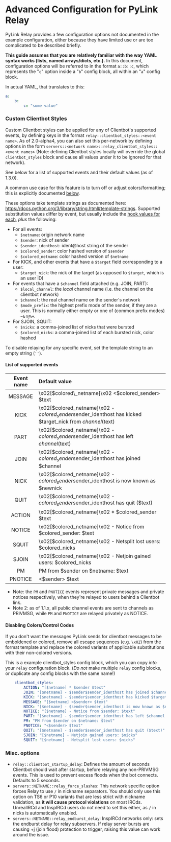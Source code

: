 # Advanced Configuration for PyLink Relay

PyLink Relay provides a few configuration options not documented in the example configuration, either because they have limited use or are too complicated to be described briefly.

**This guide assumes that you are relatively familiar with the way YAML syntax works (lists, named arrays/dicts, etc.).** In this document, configuration options will be referred to in the format `a::b::c`, which represents the "`c`" option inside a "`b`" config block, all within an "`a`" config block.

In actual YAML, that translates to this:

```yaml
a:
    b:
        c: "some value"
```

### Custom Clientbot Styles

Custom Clientbot styles can be applied for any of Clientbot's supported events, by defining keys in the format `relay::clientbot_styles::<event name>`. As of 2.0-alpha4, you can also set this per-network by defining options in the form `servers::<network name>::relay_clientbot_styles::<event names>` (Note: defining Clientbot styles locally will override the global `clientbot_styles` block and cause all values under it to be ignored for that network).

See below for a list of supported events and their default values (as of 1.3.0).

A common use case for this feature is to turn off or adjust colors/formatting; this is explicitly documented [below](#disabling-colorscontrol-codes).

These options take template strings as documented here: https://docs.python.org/3/library/string.html#template-strings. Supported substitution values differ by event, but usually include the [hook values for each](technical/hooks-reference.md#irc-command-hooks), *plus* the following:

- For all events:
    - `$netname`: origin network name
    - `$sender`: nick of sender
    - `$sender_identhost`: ident@host string of the sender
    - `$colored_sender`: color hashed version of `$sender`
    - `$colored_netname`: color hashed version of `$netname`
- For KICK, and other events that have a `$target` field corresponding to a user:
    - `$target_nick`: the nick of the target (as opposed to `$target`, which is an user ID)
- For events that have a `$channel` field attached (e.g. JOIN, PART):
    - `$local_channel`: the *local* channel name (i.e. the channel on the clientbot network)
    - `$channel`: the real channel name on the sender's network
    - `$mode_prefix`: the highest prefix mode of the sender, if they are a user. This is normally either empty or one of (common prefix modes) `~&!@%+`.
- For SJOIN, SQUIT:
    - `$nicks`: a comma-joined list of nicks that were bursted
    - `$colored_nicks`: a comma-joined list of each bursted nick, color hashed

To disable relaying for any specific event, set the template string to an empty string (`''`).

#### List of supported events

|Event name|Default value|
| :---: | :--- |
MESSAGE  | \x02[$colored\_netname]\x02 <$colored\_sender> $text
KICK     | \x02[$colored\_netname]\x02 - $colored_sender$sender\_identhost has kicked $target_nick from $channel ($text)
PART     | \x02[$colored\_netname]\x02 - $colored_sender$sender\_identhost has left $channel ($text)
JOIN     | \x02[$colored\_netname]\x02 - $colored_sender$sender\_identhost has joined $channel
NICK     | \x02[$colored\_netname]\x02 - $colored_sender$sender\_identhost is now known as $newnick
QUIT     | \x02[$colored\_netname]\x02 - $colored_sender$sender\_identhost has quit ($text)
ACTION   | \x02[$colored\_netname]\x02 * $colored\_sender $text
NOTICE   | \x02[$colored\_netname]\x02 - Notice from $colored\_sender: $text
SQUIT    | \x02[$colored\_netname]\x02 - Netsplit lost users: $colored\_nicks
SJOIN    | \x02[$colored\_netname]\x02 - Netjoin gained users: $colored\_nicks
PM       | PM from $sender on $netname: $text
PNOTICE  | <$sender> $text

- Note: the `PM` and `PNOTICE` events represent private messages and private notices respectively, when they're relayed to users behind a Clientbot link.
- Note 2: as of 1.1.x, all public channel events are sent to channels as PRIVMSG, while `PM` and `PNOTICE` are relayed privately as NOTICE.

#### Disabling Colors/Control Codes

If you don't want the messages PyLink sends for clientbot messages to be emboldened or colored,
remove all escape sequences (e.g. `\x02`) from the format template and replace the colored variants
of applicable substitutions with their non-colored versions.

This is a example clientbot_styles config block, which you can copy *into* your `relay` configuration block.
(*Do not* make multiple `relay` config blocks, or duplicate any config blocks with the same name!)

```yaml
    clientbot_styles:
        ACTION: "[$netname] * $sender $text"
        JOIN: "[$netname] - $sender$sender_identhost has joined $channel"
        KICK: "[$netname] - $sender$sender_identhost has kicked $target_nick from $channel ($text)"
        MESSAGE: "[$netname] <$sender> $text"
        NICK: "[$netname] - $sender$sender_identhost is now known as $newnick"
        NOTICE: "[$netname] - Notice from $sender: $text"
        PART: "[$netname] - $sender$sender_identhost has left $channel ($text)"
        PM: "PM from $sender on $netname: $text"
        PNOTICE: "<$sender> $text"
        QUIT: "[$netname] - $sender$sender_identhost has quit ($text)"
        SJOIN: "[$netname] - Netjoin gained users: $nicks"
        SQUIT: "[$netname] - Netsplit lost users: $nicks"
```

### Misc. options
- `relay::clientbot_startup_delay`: Defines the amount of seconds Clientbot should wait after startup, before relaying any non-PRIVMSG events. This is used to prevent excess floods when the bot connects. Defaults to 5 seconds.
- `servers::NETNAME::relay_force_slashes`: This network specific option forces Relay to use `/` in nickname separators. You should only use this option on TS6 or P10 variants that are less strict with nickname validation, as **it will cause protocol violations** on most IRCds. UnrealIRCd and InspIRCd users do not need to set this either, as `/` in nicks is automatically enabled.
- `servers::NETNAME::relay_endburst_delay`: InspIRCd networks only: sets the endburst delay for relay subservers. If relay server bursts are causing +j (join flood) protection to trigger, raising this value can work around the issue.
